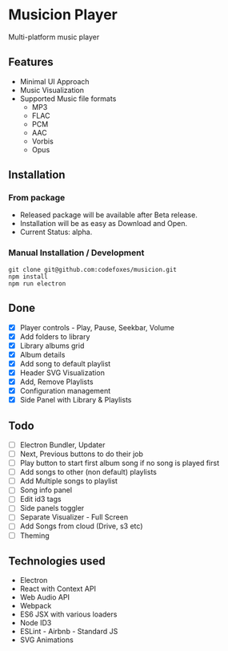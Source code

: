 # Musicion Player

Multi-platform music player

## Features

- Minimal UI Approach
- Music Visualization
- Supported Music file formats
  - MP3
  - FLAC
  - PCM
  - AAC
  - Vorbis
  - Opus

## Installation

### From package

- Released package will be available after Beta release.
- Installation will be as easy as Download and Open.
- Current Status: alpha.

### Manual Installation / Development

```
git clone git@github.com:codefoxes/musicion.git
npm install
npm run electron
```

## Done
 
- [x] Player controls - Play, Pause, Seekbar, Volume
- [x] Add folders to library
- [x] Library albums grid
- [x] Album details
- [x] Add song to default playlist
- [x] Header SVG Visualization
- [x] Add, Remove Playlists
- [x] Configuration management
- [x] Side Panel with Library & Playlists

## Todo

- [ ] Electron Bundler, Updater
- [ ] Next, Previous buttons to do their job
- [ ] Play button to start first album song if no song is played first
- [ ] Add songs to other (non default) playlists
- [ ] Add Multiple songs to playlist
- [ ] Song info panel
- [ ] Edit id3 tags
- [ ] Side panels toggler
- [ ] Separate Visualizer - Full Screen
- [ ] Add Songs from cloud (Drive, s3 etc)
- [ ] Theming

## Technologies used
- Electron
- React with Context API
- Web Audio API
- Webpack
- ES6 JSX with various loaders
- Node ID3
- ESLint - Airbnb - Standard JS
- SVG Animations
